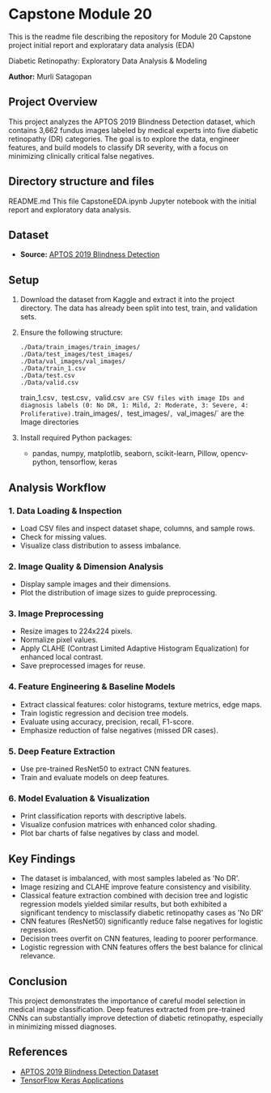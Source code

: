 
# Capstone Module 20
This is the readme file describing the repository for Module 20 Capstone project initial report and exploratary data analysis (EDA)

Diabetic Retinopathy: Exploratory Data Analysis & Modeling

**Author:** Murli Satagopan  


## Project Overview

This project analyzes the APTOS 2019 Blindness Detection dataset, which contains 3,662 fundus images labeled by medical experts into five diabetic retinopathy (DR) categories. The goal is to explore the data, engineer features, and build models to classify DR severity, with a focus on minimizing clinically critical false negatives.

## Directory structure and files
README.md                This file
CapstoneEDA.ipynb        Jupyter notebook with the initial report and exploratory data analysis.
## Dataset

- **Source:** [APTOS 2019 Blindness Detection](https://www.kaggle.com/datasets/mariaherrerot/aptos2019/data)

## Setup

1. Download the dataset from Kaggle and extract it into the project directory. The data has already been split into test, train, and validation sets.  
2. Ensure the following structure:
    ```
    ./Data/train_images/train_images/
    ./Data/test_images/test_images/
    ./Data/val_images/val_images/
    ./Data/train_1.csv
    ./Data/test.csv
    ./Data/valid.csv
    ```
   train_1.csv`, `test.csv`, `valid.csv` are CSV files with image IDs and diagnosis labels (0: No DR, 1: Mild, 2: Moderate, 3: Severe, 4: Proliferative).`train_images/`, `test_images/`, `val_images/` are the Image directories

3. Install required Python packages:
    - pandas, numpy, matplotlib, seaborn, scikit-learn, Pillow, opencv-python, tensorflow, keras


## Analysis Workflow

### 1. Data Loading & Inspection

- Load CSV files and inspect dataset shape, columns, and sample rows.
- Check for missing values.
- Visualize class distribution to assess imbalance.

### 2. Image Quality & Dimension Analysis

- Display sample images and their dimensions.
- Plot the distribution of image sizes to guide preprocessing.

### 3. Image Preprocessing

- Resize images to 224x224 pixels.
- Normalize pixel values.
- Apply CLAHE (Contrast Limited Adaptive Histogram Equalization) for enhanced local contrast.
- Save preprocessed images for reuse.

### 4. Feature Engineering & Baseline Models

- Extract classical features: color histograms, texture metrics, edge maps.
- Train logistic regression and decision tree models.
- Evaluate using accuracy, precision, recall, F1-score.
- Emphasize reduction of false negatives (missed DR cases).

### 5. Deep Feature Extraction

- Use pre-trained ResNet50 to extract CNN features.
- Train and evaluate models on deep features.

### 6. Model Evaluation & Visualization

- Print classification reports with descriptive labels.
- Visualize confusion matrices with enhanced color shading.
- Plot bar charts of false negatives by class and model.

## Key Findings

- The dataset is imbalanced, with most samples labeled as 'No DR'.
- Image resizing and CLAHE improve feature consistency and visibility.
- Classical feature extraction combined with decision tree and logistic regression models yielded similar results, but both exhibited a significant tendency to misclassify diabetic retinopathy cases as 'No DR'
- CNN features (ResNet50) significantly reduce false negatives for logistic regression.
- Decision trees overfit on CNN features, leading to poorer performance.
- Logistic regression with CNN features offers the best balance for clinical relevance.

## Conclusion

This project demonstrates the importance of careful model selection in medical image classification. Deep features extracted from pre-trained CNNs can substantially improve detection of diabetic retinopathy, especially in minimizing missed diagnoses.

## References

- [APTOS 2019 Blindness Detection Dataset](https://www.kaggle.com/datasets/mariaherrerot/aptos2019/data)
- [TensorFlow Keras Applications](https://keras.io/api/applications/)
